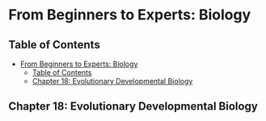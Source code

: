 # From Beginners to Experts: Biology
## Table of Contents
- [From Beginners to Experts: Biology](#from-beginners-to-experts-biology)
  - [Table of Contents](#table-of-contents)
  - [Chapter 18: Evolutionary Developmental Biology](#chapter-18-evolutionary-developmental-biology)

## Chapter 18: Evolutionary Developmental Biology